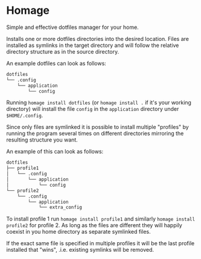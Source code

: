 # Homage

Simple and effective dotfiles manager for your home.

Installs one or more dotfiles directories into the desired location.
Files are installed as symlinks in the target directory and will follow the
relative directory structure as in the source directory.

An example dotfiles can look as follows:

```sh
dotfiles
└── .config
    └── application
        └── config
```

Running `homage install dotfiles` (or `homage install .` if it's your working directory)
will install the file `config` in the `application` directory under
`$HOME/.config`.

Since only files are symlinked it is possible to install multiple "profiles" by
running the program several times on different directories mirroring the
resulting structure you want.

An example of this can look as follows:

```sh
dotfiles
├── profile1
│   └── .config
│       └── application
│           └── config
└── profile2
    └── .config
        └── application
            └── extra_config
```

To install profile 1 run `homage install profile1` and similarly
`homage install profile2` for profile 2. As long as the files are different they
will happily coexist in you home directory as separate symlinked files.

If the exact same file is specified in multiple profiles it will be the last
profile installed that "wins", .i.e. existing symlinks will be removed.
